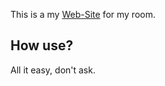 This is a my [Web-Site](https://dazeroth.feral.github.io) for my room.

 ## How use?

 All it easy, don't ask.